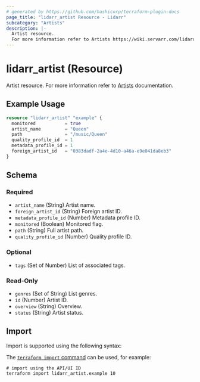```yaml
---
# generated by https://github.com/hashicorp/terraform-plugin-docs
page_title: "lidarr_artist Resource - Lidarr"
subcategory: "Artists"
description: |-
  Artist resource.
  For more information refer to Artists https://wiki.servarr.com/lidarr/library#artists documentation.
---
```


# lidarr_artist (Resource)

<!-- subcategory:Artists -->
Artist resource.
For more information refer to [Artists](https://wiki.servarr.com/lidarr/library#artists) documentation.

## Example Usage

```terraform
resource "lidarr_artist" "example" {
  monitored           = true
  artist_name         = "Queen"
  path                = "/music/Queen"
  quality_profile_id  = 1
  metadata_profile_id = 1
  foreign_artist_id   = "0383dadf-2a4e-4d10-a46a-e9e041da8eb3"
}
```

<!-- schema generated by tfplugindocs -->
## Schema

### Required

- `artist_name` (String) Artist name.
- `foreign_artist_id` (String) Foreign artist ID.
- `metadata_profile_id` (Number) Metadata profile ID.
- `monitored` (Boolean) Monitored flag.
- `path` (String) Full artist path.
- `quality_profile_id` (Number) Quality profile ID.

### Optional

- `tags` (Set of Number) List of associated tags.

### Read-Only

- `genres` (Set of String) List genres.
- `id` (Number) Artist ID.
- `overview` (String) Overview.
- `status` (String) Artist status.

## Import

Import is supported using the following syntax:

The [`terraform import` command](https://developer.hashicorp.com/terraform/cli/commands/import) can be used, for example:

```shell
# import using the API/UI ID
terraform import lidarr_artist.example 10
```

